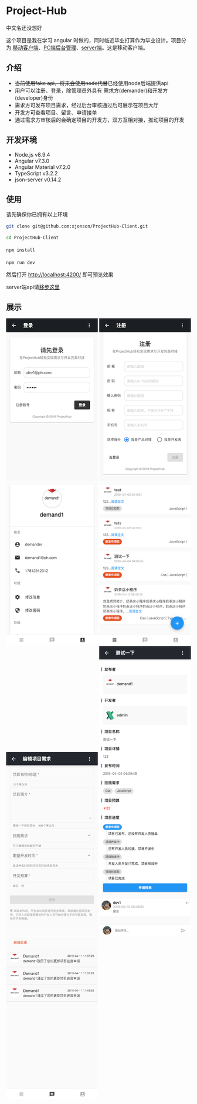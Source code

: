 # Project-Hub

中文名还没想好

这个项目是我在学习 angular 时做的，同时临近毕业打算作为毕业设计。项目分为 [移动客户端](https://github.com/xjonson/ProjectHub-Client)、[PC端后台管理](https://github.com/xjonson/ProjectHub-Admin)、[server端](https://github.com/xjonson/ProjectHub-BackEnd)。这是移动客户端。

## 介绍

- ~~当前使用fake api，将来会使用node代替~~已经使用node后端提供api
- 用户可以注册、登录，除管理员外具有 需求方(demander)和开发方(developer)身份
- 需求方可发布项目需求，经过后台审核通过后可展示在项目大厅
- 开发方可查看项目、留言、申请接单
- 通过需求方审核后的会确定项目的开发方，双方互相对接，推动项目的开发


## 开发环境

- Node.js v8.9.4
- Angular v7.3.0
- Angular Material v7.2.0
- TypeScript v3.2.2
- json-server v0.14.2


## 使用

请先确保你已拥有以上环境

```bash
git clone git@github.com:xjonson/ProjectHub-Client.git
```

```bash
cd ProjectHub-Client

npm install

npm run dev
```

然后打开 [http://localhost:4200/](http://localhost:4200/) 即可预览效果

server端api请[移步这里](https://github.com/xjonson/ProjectHub-BackEnd)

## 展示

<img src="./screenshots/user_login.png" style="width: 250px;"/>
<img src="./screenshots/user_register.png" style="width: 250px;"/>
<img src="./screenshots/user_profile.png" style="width: 250px;"/>
<img src="./screenshots/project_list.png" style="width: 250px;"/>
<img src="./screenshots/project_edit.png" style="width: 250px;"/>
<img src="./screenshots/project_detail.png" style="width: 250px;"/>
<img src="./screenshots/msgs.png" style="width: 250px;"/>
